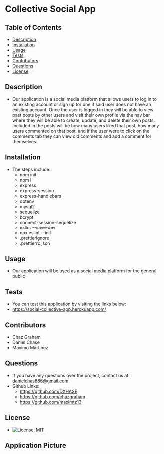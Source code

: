 
  # Collective Social App


  ## Table of Contents

  - [Description](#description)
  - [Installation](#installation)
  - [Usage](#usage)
  - [Tests](#tests)
  - [Contributors](#contributors)
  - [Questions](#questions)
  - [License](#license)

  ## Description
  - Our application is a social media platform that allows users to log in to an existing account or sign up for one if said user does not have an existing account. Once the user is logged in they will be able to view past posts by other users and visit their own profile via the nav bar where they will be able to create, update, and delete their own posts. Included in the posts will be how many users liked that post, how many users commented on that post, and if the user were to click on the comments tab they can view old comments and add a comment for themselves.

  ## Installation
  * The steps include: 
    - npm init
    - npm i
    - express
    - express-session
    - express-handlebars
    - dotenv
    - mysql2
    - sequelize
    - bcrypt
    - connect-session-sequelize
    - eslint --save-dev
    - npx eslint --init 
    - .prettierignore
    - .prettierrc.json

  ## Usage
  - Our application will be used as a social media platform for the general public

  ## Tests
  - You can test this application by visiting the links below:
  - https://social-collective-app.herokuapp.com/

  ## Contributors
  - Chaz Graham 
  - Daniel Chase 
  - Maximo Martinez 

  ## Questions
  - If you have any questions over the project, contact us at: 
  danielchas886@gmail.com
  - Github Links: 
    - https://github.com/DXHASE
    - https://github.com/chazgraham
    - https://github.com/maximtz13

  ## License
  - [![License: MIT](https://img.shields.io/badge/License-MIT-yellow.svg)](https://opensource.org/licenses/MIT)

  ## Application Picture
